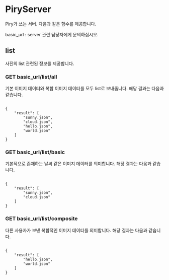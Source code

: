 # PiryServer
Piry가 쓰는 서버. 다음과 같은 함수를 제공합니다.

basic_url : server 관련 담당자에게 문의하십시오.

## list
사진의 list 관련된 정보를 제공합니다.

### GET basic_url/list/all
기본 이미지 데이터와 복합 이미지 데이터를 모두 list로 보내줍니다.
해당 결과는 다음과 같습니다.
<pre><code>
{
    "result": [
        "sunny.json",
        "cloud.json",
        "hello.json",
        "world.json"
    ]
}
</code></pre>

### GET basic_url/list/basic
기본적으로 존재하는 날씨 같은 이미지 데이터를 의미합니다.
해당 결과는 다음과 같습니다.
<pre><code>
{
    "result": [
        "sunny.json",
        "cloud.json"
    ]
}
</code></pre>

### GET basic_url/list/composite
다른 사용자가 보낸 복합적인 이미지 데이터를 의미합니다.
해당 결과는 다음과 같습니다.
<pre><code>
{
    "result": [
        "hello.json",
        "world.json"
    ]
}
</code></pre>
